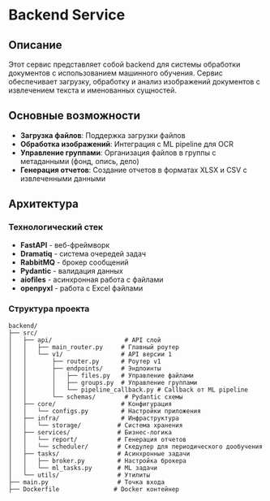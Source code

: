 # Backend Service

## Описание

Этот сервис представляет собой backend для системы обработки документов с использованием машинного обучения. Сервис обеспечивает загрузку, обработку и анализ изображений документов с извлечением текста и именованных сущностей.

## Основные возможности

- **Загрузка файлов**: Поддержка загрузки файлов 
- **Обработка изображений**: Интеграция с ML pipeline для OCR 
- **Управление группами**: Организация файлов в группы с метаданными (фонд, опись, дело)
- **Генерация отчетов**: Создание отчетов в форматах XLSX и CSV с извлеченными данными

## Архитектура

### Технологический стек

- **FastAPI** - веб-фреймворк
- **Dramatiq** - система очередей задач
- **RabbitMQ** - брокер сообщений
- **Pydantic** - валидация данных
- **aiofiles** - асинхронная работа с файлами
- **openpyxl** - работа с Excel файлами

### Структура проекта

```
backend/
├── src/
│   ├── api/                    # API слой
│   │   ├── main_router.py     # Главный роутер
│   │   └── v1/                # API версии 1
│   │       ├── router.py      # Роутер v1
│   │       ├── endpoints/     # Эндпоинты
│   │       │   ├── files.py   # Управление файлами
│   │       │   ├── groups.py  # Управление группами
│   │       │   └── pipeline_callback.py # Callback от ML pipeline
│   │       └── schemas/        # Pydantic схемы
│   ├── core/                  # Конфигурация
│   │   └── configs.py         # Настройки приложения
│   ├── infra/                 # Инфраструктура
│   │   └── storage/          # Система хранения
│   ├── services/             # Бизнес-логика
│   │   └── report/           # Генерация отчетов
│   │   └── scheduler/	      # Скедулер для периодического дообучения
│   ├── tasks/                # Асинхронные задачи
│   │   ├── broker.py         # Настройка брокера
│   │   └── ml_tasks.py       # ML задачи
│   └── utils/                # Утилиты
├── main.py                   # Точка входа
├── Dockerfile               # Docker контейнер

